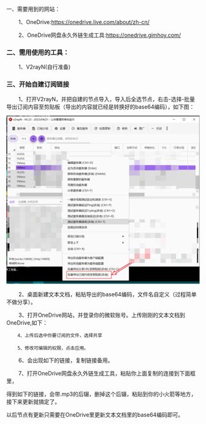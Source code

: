 一、需要用到的网站：

        1、OneDrive:https://onedrive.live.com/about/zh-cn/

        2、OneDrive网盘永久外链生成工具:https://onedrive.gimhoy.com/

### 二、需用使用的工具：

        1、V2rayN(自行准备)

### 三、开始自建订阅链接

        1、打开V2rayN，并把自建的节点导入，导入后全选节点，右击-选择-批量导出订阅内容至剪贴板（导出的内容就已经是转换好的base64编码），如下图：

![Image text](images/1.png)

        2、桌面新建文本文档，粘贴导出的base64编码，文件名自定义（过程简单不做分享）。

        3、打开OneDrive网站，并登录你的微软账号。上传刚刚的文本文档到OneDrive,如下：

        4、上传后选中你要订阅的文件，选择共享

        5、修改可编辑的权限，点击应用。

        6、会出现如下的链接，复制链接备用。

        7、打开OneDrive网盘永久外链生成工具，粘贴你上面复制的连接到下面框里，

得到如下的链接，会带.mp3的后辍，删掉这个后辍，粘贴到你的小火箭等地方，接下来更新就搞定了。

以后节点有更新只需要在OneDrive里更新文本文档里的base64编码即可。
